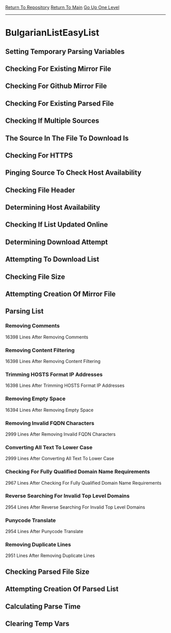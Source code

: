 [Return To Repository](https://github.com/bast69/piholeparser/)
[Return To Main](https://github.com/bast69/piholeparser/blob/master/RecentRunLogs/Mainlog.md)
[Go Up One Level](https://github.com/bast69/piholeparser/blob/master/RecentRunLogs/TopLevelScripts/30-Processing-External-Blacklists.md)
____________________________________
# BulgarianListEasyList
## Setting Temporary Parsing Variables
## Checking For Existing Mirror File
## Checking For Github Mirror File
## Checking For Existing Parsed File
## Checking If Multiple Sources
## The Source In The File To Download Is
## Checking For HTTPS
## Pinging Source To Check Host Availability
## Checking File Header
## Determining Host Availability
## Checking If List Updated Online
## Determining Download Attempt
## Attempting To Download List
## Checking File Size
## Attempting Creation Of Mirror File
## Parsing List
### Removing Comments
16398 Lines After Removing Comments
### Removing Content Filtering
16398 Lines After Removing Content Filtering
### Trimming HOSTS Format IP Addresses
16398 Lines After Trimming HOSTS Format IP Addresses
### Removing Empty Space
16394 Lines After Removing Empty Space
### Removing Invalid FQDN Characters
2999 Lines After Removing Invalid FQDN Characters
### Converting All Text To Lower Case
2999 Lines After Converting All Text To Lower Case
### Checking For Fully Qualified Domain Name Requirements
2967 Lines After Checking For Fully Qualified Domain Name Requirements
### Reverse Searching For Invalid Top Level Domains
2954 Lines After Reverse Searching For Invalid Top Level Domains
### Punycode Translate
2954 Lines After Punycode Translate
### Removing Duplicate Lines
2951 Lines After Removing Duplicate Lines
## Checking Parsed File Size
## Attempting Creation Of Parsed List
## Calculating Parse Time
## Clearing Temp Vars
